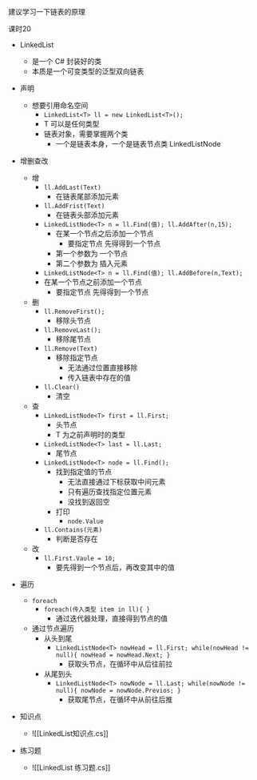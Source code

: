 
建议学习一下链表的原理

课时20

- LinkedList
	- 是一个 C# 封装好的类
	- 本质是一个可变类型的泛型双向链表
- 声明
	- 想要引用命名空间
		- `LinkedList<T> ll = new LinkedList<T>();`
		- T 可以是任何类型
		- 链表对象，需要掌握两个类
			- 一个是链表本身，一个是链表节点类 LinkedListNode
- 增删查改
	- 增
		- `ll.AddLast(Text)`
			- 在链表尾部添加元素
		- `ll.AddFrist(Text)`
			- 在链表头部添加元素
		- `LinkedListNode<T> n = ll.Find(值); ll.AddAfter(n,15);`
			- 在某一个节点之后添加一个节点
				- 要指定节点 先得得到一个节点
			- 第一个参数为 一个节点
			- 第二个参数为 插入元素
		- `LinkedListNode<T> n = ll.Find(值); ll.AddBefore(n,Text);`
		- 在某一个节点之前添加一个节点
			- 要指定节点 先得得到一个节点
	- 删
		- `ll.RemoveFirst();`
			- 移除头节点
		- `ll.RemoveLast();`
			- 移除尾节点
		- `ll.Remove(Text)`
			- 移除指定节点
				- 无法通过位置直接移除
				- 传入链表中存在的值
		- `ll.Clear()`
			- 清空
	- 查
		- `LinkedListNode<T> first = ll.First;`
			- 头节点
			- T 为之前声明时的类型
		- `LinkedListNode<T> last = ll.Last;`
			- 尾节点
		- `LinkedListNode<T> node = ll.Find();`
			- 找到指定值的节点
				- 无法直接通过下标获取中间元素
				- 只有遍历查找指定位置元素
				- 没找到返回空
			- 打印
				- `node.Value`
		- `ll.Contains(元素)`
			- 判断是否存在
	- 改
		- `ll.First.Vaule = 10;`
			- 要先得到一个节点后，再改变其中的值
- 遍历
	- `foreach`
		- `foreach(传入类型 item in ll){ }`
			- 通过迭代器处理，直接得到节点的值
	- 通过节点遍历
		- 从头到尾
			- `LinkedListNode<T> nowHead = ll.First; while(nowHead != null){ nowHead = nowHead.Next; }`
				- 获取头节点，在循环中从后往前拉
		- 从尾到头
			- `LinkedListNode<T> nowNode = ll.Last; while(nowNode != null){ nowNode = nowNode.Previos; }`
				- 获取尾节点，在循环中从前往后推

- 知识点
	- ![[LinkedList知识点.cs]]

- 练习题
	- ![[LinkedList 练习题.cs]]